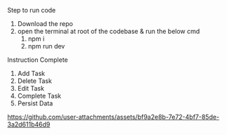 Step to run code
1. Download the repo
2. open the terminal at root of the codebase & run the below cmd
    1. npm i
    2. npm run dev

Instruction Complete

1. Add Task
2. Delete Task
3. Edit Task
4. Complete Task
5. Persist Data



https://github.com/user-attachments/assets/bf9a2e8b-7e72-4bf7-85de-3a2d611b46d9

